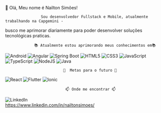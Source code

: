 👋 Olá, Meu nome é Nailton Simões!    

                    Sou desenvolvedor Fullstack e Mobile, atualmente trabalhando na Capgemini -
 busco me aprimorar diariamente para poder desenvolver soluções tecnológicas praticas.
                 
                 📚 Atualmente estou aprimorando meus conhecimentos em📚      
![Android](https://img.shields.io/badge/Android-brightgreen?style=for-the-badge&logo=android&logoColor=white) ![Angular](https://img.shields.io/badge/angular-%23DD0031.svg?style=for-the-badge&logo=angular&logoColor=white) ![Spring Boot](https://img.shields.io/badge/Spring%20Boot-brightgreen?style=for-the-badge&logo=spring-boot) ![HTML5](https://img.shields.io/badge/html5-%23E34F26.svg?style=for-the-badge&logo=html5&logoColor=white) ![CSS3](https://img.shields.io/badge/css3-%231572B6.svg?style=for-the-badge&logo=css3&logoColor=white) ![JavaScript](https://img.shields.io/badge/javascript-%23323330.svg?style=for-the-badge&logo=javascript&logoColor=%23F7DF1E) ![TypeScript](https://img.shields.io/badge/typescript-%23007ACC.svg?style=for-the-badge&logo=typescript&logoColor=white) ![NodeJS](https://img.shields.io/badge/node.js-6DA55F?style=for-the-badge&logo=node.js&logoColor=white) ![Java](https://img.shields.io/badge/java-%23ED8B00.svg?style=for-the-badge&logo=java&logoColor=white)

                              🎯  Metas para o futuro 🎯

![React](https://img.shields.io/badge/react-%2320232a.svg?style=for-the-badge&logo=react&logoColor=%2361DAFB)
![Flutter](https://img.shields.io/badge/Flutter-blue?style=for-the-badge&amp;logo=flutter&logoColor=white)
![Ionic](https://img.shields.io/badge/Ionic-3300FF?style=for-the-badge&logo=ionic&color=white)





                               📫 Onde me encontrar 📫 
![LinkedIn](https://img.shields.io/badge/LinkedIn-blue?style=for-the-badge&logo=linkedin)  
      https://www.linkedin.com/in/nailtonsimoes/ 
                        
